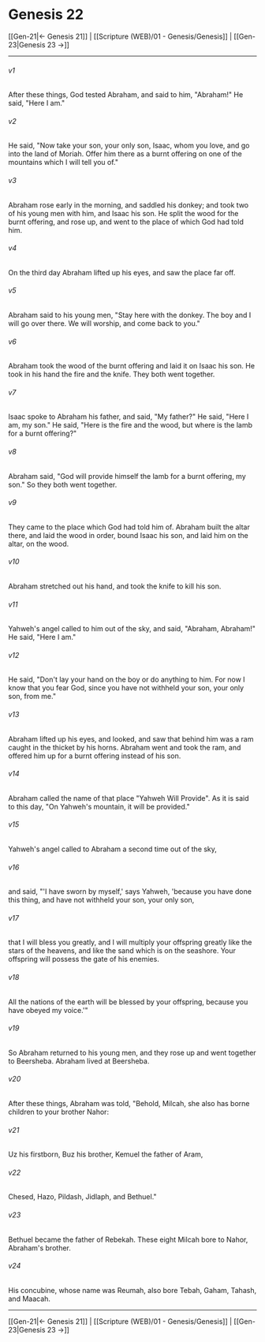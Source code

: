 # Genesis 22

[[Gen-21|← Genesis 21]] | [[Scripture (WEB)/01 - Genesis/Genesis]] | [[Gen-23|Genesis 23 →]]
***



###### v1 
After these things, God tested Abraham, and said to him, "Abraham!" He said, "Here I am." 

###### v2 
He said, "Now take your son, your only son, Isaac, whom you love, and go into the land of Moriah. Offer him there as a burnt offering on one of the mountains which I will tell you of." 

###### v3 
Abraham rose early in the morning, and saddled his donkey; and took two of his young men with him, and Isaac his son. He split the wood for the burnt offering, and rose up, and went to the place of which God had told him. 

###### v4 
On the third day Abraham lifted up his eyes, and saw the place far off. 

###### v5 
Abraham said to his young men, "Stay here with the donkey. The boy and I will go over there. We will worship, and come back to you." 

###### v6 
Abraham took the wood of the burnt offering and laid it on Isaac his son. He took in his hand the fire and the knife. They both went together. 

###### v7 
Isaac spoke to Abraham his father, and said, "My father?" He said, "Here I am, my son." He said, "Here is the fire and the wood, but where is the lamb for a burnt offering?" 

###### v8 
Abraham said, "God will provide himself the lamb for a burnt offering, my son." So they both went together. 

###### v9 
They came to the place which God had told him of. Abraham built the altar there, and laid the wood in order, bound Isaac his son, and laid him on the altar, on the wood. 

###### v10 
Abraham stretched out his hand, and took the knife to kill his son. 

###### v11 
Yahweh's angel called to him out of the sky, and said, "Abraham, Abraham!" He said, "Here I am." 

###### v12 
He said, "Don't lay your hand on the boy or do anything to him. For now I know that you fear God, since you have not withheld your son, your only son, from me." 

###### v13 
Abraham lifted up his eyes, and looked, and saw that behind him was a ram caught in the thicket by his horns. Abraham went and took the ram, and offered him up for a burnt offering instead of his son. 

###### v14 
Abraham called the name of that place "Yahweh Will Provide". As it is said to this day, "On Yahweh's mountain, it will be provided." 

###### v15 
Yahweh's angel called to Abraham a second time out of the sky, 

###### v16 
and said, "'I have sworn by myself,' says Yahweh, 'because you have done this thing, and have not withheld your son, your only son, 

###### v17 
that I will bless you greatly, and I will multiply your offspring greatly like the stars of the heavens, and like the sand which is on the seashore. Your offspring will possess the gate of his enemies. 

###### v18 
All the nations of the earth will be blessed by your offspring, because you have obeyed my voice.'" 

###### v19 
So Abraham returned to his young men, and they rose up and went together to Beersheba. Abraham lived at Beersheba. 

###### v20 
After these things, Abraham was told, "Behold, Milcah, she also has borne children to your brother Nahor: 

###### v21 
Uz his firstborn, Buz his brother, Kemuel the father of Aram, 

###### v22 
Chesed, Hazo, Pildash, Jidlaph, and Bethuel." 

###### v23 
Bethuel became the father of Rebekah. These eight Milcah bore to Nahor, Abraham's brother. 

###### v24 
His concubine, whose name was Reumah, also bore Tebah, Gaham, Tahash, and Maacah.

***
[[Gen-21|← Genesis 21]] | [[Scripture (WEB)/01 - Genesis/Genesis]] | [[Gen-23|Genesis 23 →]]
